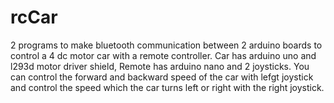 # rcCar
2 programs to make bluetooth communication between 2 arduino boards to control a 4 dc motor car with a remote controller. 
Car has arduino uno and l293d motor driver shield, Remote has arduino nano and 2 joysticks.
You can control the forward and backward speed of the car with lefgt joystick and control the speed which the car turns left or right with the right joystick.

